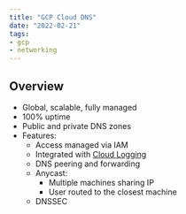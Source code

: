 ```yaml
---
title: "GCP Cloud DNS"
date: "2022-02-21"
tags:
- gcp
- networking
---
```


## Overview

- Global, scalable, fully managed
- 100% uptime
- Public and private DNS zones
- Features:
	- Access managed via IAM
	- Integrated with [Cloud Logging](notes/GCP%20Cloud%20Logging.md)
	- DNS peering and forwarding
	- Anycast:
		- Multiple machines sharing IP
		- User routed to the closest machine
	- DNSSEC

